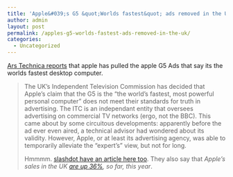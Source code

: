 ```yaml
---
title: 'Apple&#039;s G5 &quot;Worlds fastest&quot; ads removed in the UK'
author: admin
layout: post
permalink: /apples-g5-worlds-fastest-ads-removed-in-the-uk/
categories:
  - Uncategorized
---
```

[Ars Technica reports][1] that apple has pulled the apple G5 Ads that say its the worlds fastest desktop computer.  


> The UK&#8217;s Independent Television Commission has decided that Apple&#8217;s claim that the G5 is the &#8220;the world&#8217;s fastest, most powerful personal computer&#8221; does not meet their standards for truth in advertising. The ITC is an independant entity that oversees advertising on commercial TV networks (ergo, not the BBC). This came about by some circuitous developments: apparently before the ad ever even aired, a technical advisor had wondered about its validity. However, Apple, or at least its advertising agency, was able to temporarily alleviate the &#8220;expert&#8217;s&#8221; view, but not for long.</p>
Hmmmm. [slashdot have an article here too][2]. They also say that *Apple&#8217;s sales in the UK [are up 36%][3], so far, this year*.

 [1]: http://arstechnica.com/news/posts/1068514968.html
 [2]: http://apple.slashdot.org/apple/03/11/10/2047209.shtml?tid=107&tid=126&tid=181&tid=187
 [3]: http://uk.news.yahoo.com/031106/101/ed8v2.html